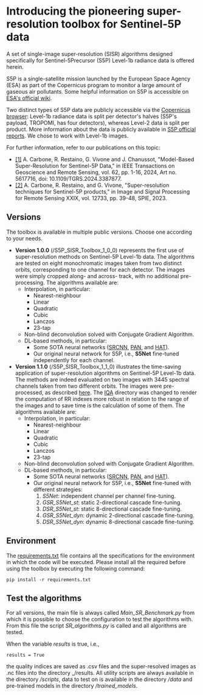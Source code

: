 # Introducing the pioneering super-resolution toolbox for Sentinel-5P data

A set of single-image super-resolution (SISR) algorithms designed specifically for Sentinel-5Precursor (S5P) Level-1b radiance data is offered herein.

S5P is a single-satellite mission launched by the European Space Agency (ESA) as part of the Copernicus program to monitor a large amount of gaseous air pollutants. Some helpful information on S5P is accessible on [ESA's official wiki](https://sentiwiki.copernicus.eu/web/s5p-mission). 

Two distinct types of S5P data are publicly accessible via the [Copernicus browser](https://browser.dataspace.copernicus.eu/?zoom=5&lat=50.16282&lng=20.78613&themeId=DEFAULT-THEME&visualizationUrl=U2FsdGVkX19w36SwRKT6qYfJpcRdRdP6X9Z8Cc7xpWPmL6BW1rnaazx1QB4tTcqiQ58clVWtTZih7gZABvqUZFPCvgWbJDDvyxY7AoIg%2BnNKuiMDflT7morMQZBHoJjg&datasetId=S2_L2A_CDAS&demSource3D=%22MAPZEN%22&cloudCoverage=30&dateMode=SINGLE): Level-1b radiance data is split per detector's halves (S5P's payload, TROPOMI, has four detectors), whereas Level-2 data is split per product. More information about the data is publicly available in [S5P official reports](https://sentiwiki.copernicus.eu/web/s5p-documents). We chose to work with Level-1b images.

For further information, refer to our publications on this topic:
* [[1]](https://ieeexplore.ieee.org/document/10499875?source=authoralert) A. Carbone, R. Restaino, G. Vivone and J. Chanussot, "Model-Based Super-Resolution for Sentinel-5P Data," in IEEE Transactions on Geoscience and Remote Sensing, vol. 62, pp. 1-16, 2024, Art no. 5617716, doi: 10.1109/TGRS.2024.3387877.
* [[2]](https://www.spiedigitallibrary.org/conference-proceedings-of-spie/12733/1273306/Super-resolution-techniques-for-Sentinel-5Pproducts/10.1117/12.2684083.short#_=_) A. Carbone, R. Restaino, and G. Vivone, "Super-resolution techniques for Sentinel-5P products," in Image and Signal Processing for Remote Sensing XXIX, vol. 12733, pp. 39-48, SPIE, 2023. 

## Versions
The toolbox is available in multiple public versions. Choose one according to your needs.

* **Version 1.0.0** (/S5P_SISR_Toolbox_1_0_0) represents the first use of super-resolution methods on Sentinel-5P Level-1b data. The algorithms are tested on eight monochromatic images taken from two distinct orbits, corresponding to one channel for each detector. The images were simply cropped along- and across- track, with no additional pre-processing. 
The algorithms available are:
  - Interpolation, in particular:
    + Nearest-neighbour
    + Linear
    + Quadratic
    + Cubic 
    + Lanczos
    + 23-tap
  - Non-blind deconvolution solved with Conjugate Gradient Algorithm.
  - DL-based methods, in particular:
    + Some SOTA neural networks ([SRCNN](https://arxiv.org/abs/1501.00092), [PAN](https://arxiv.org/abs/2010.01073), and [HAT](https://arxiv.org/abs/2205.04437)).
    + Our original neural network for S5P, i.e., **S5Net** fine-tuned independently for each channel.
* **Version 1.1.0** (/S5P_SISR_Toolbox_1_1_0) illustrates the time-saving application of super-resolution algorithms on Sentinel-5P Level-1b data. The methods are indeed evaluated on two images with 3445 spectral channels taken from two different orbits. The images were pre-processed, as described [here](/S5P_SISR_Toolbox_1_1_0/data). The [IQA](/S5P_SISR_Toolbox_1_1_0/scripts/IQA) directory was changed to render the computation of RR indexes more robust in relation to the range of the images and to save time is the calculation of some of them.
The algorithms available are:
  - Interpolation, in particular:
    + Nearest-neighbour
    + Linear
    + Quadratic
    + Cubic 
    + Lanczos
    + 23-tap
  - Non-blind deconvolution solved with Conjugate Gradient Algorithm.
  - DL-based methods, in particular:
    + Some SOTA neural networks ([SRCNN](https://arxiv.org/abs/1501.00092), [PAN](https://arxiv.org/abs/2010.01073), and [HAT](https://arxiv.org/abs/2205.04437)).
    + Our original neural network for S5P, i.e., **S5Net** fine-tuned with different strategies:
      1. _S5Net_: independent channel per channel fine-tuning.
      2. _GSR_S5Net_st_: static 2-directional cascade fine-tuning.
      3. _DSR_S5Net_st_: static 8-directional cascade fine-tuning.
      4. _GSR_S5Net_dyn_: dynamic 2-directional cascade fine-tuning.
      5. _DSR_S5Net_dyn_: dynamic 8-directional cascade fine-tuning.

## Environment
The [requirements.txt](/requirements.txt) file contains all the specifications for the environment in which the code will be executed. Please install all the required before using the toolbox by executing the following command:

```
pip install -r requirements.txt
```

## Test the algorithms
For all versions, the main file is always called _Main_SR_Benchmark.py_ from which it is possible to choose the configuration to test the algorithms with. From this file the script _SR_algorithms.py_ is called and all algorithms are tested. 

When the variable _results_ is true, i.e.,
```
results = True
```
the quality indices are saved as .csv files and the super-resolved images as .nc files into the directory _/results. All utility scripts are always available in the directory _/scripts_, data to test on is available in the directory _/data_ and pre-trained models in the directory _/trained_models_.
